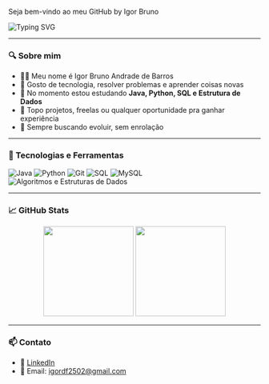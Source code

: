 Seja bem-vindo ao meu GitHub by Igor Bruno

<img src="https://readme-typing-svg.demolab.com?font=Fira+Code&duration=3000&pause=1000&color=00F7FF&center=true&vCenter=true&width=435&lines=Java+%7C+Python+%7C+SQL+%7C+Git;Sempre+aprendendo+e+evoluindo!" alt="Typing SVG" />

---

### 🔍 Sobre mim
- 👨‍💻 Meu nome é Igor Bruno Andrade de Barros
- 🚀 Gosto de tecnologia, resolver problemas e aprender coisas novas
- 🔎 No momento estou estudando **Java, Python, SQL e Estrutura de Dados**
- 🤝 Topo projetos, freelas ou qualquer oportunidade pra ganhar experiência
- 🧠 Sempre buscando evoluir, sem enrolação

---

### 🚀 Tecnologias e Ferramentas
![Java](https://img.shields.io/badge/-Java-007396?style=flat&logo=java&logoColor=white)
![Python](https://img.shields.io/badge/-Python-3776AB?style=flat&logo=python&logoColor=white)
![Git](https://img.shields.io/badge/-Git-F05032?style=flat&logo=git&logoColor=white)
![SQL](https://img.shields.io/badge/-SQL-4479A1?style=flat&logo=postgresql&logoColor=white)
![MySQL](https://img.shields.io/badge/-MySQL-005C84?style=flat&logo=mysql&logoColor=white)
![Algoritmos e Estruturas de Dados](https://img.shields.io/badge/-Algoritmos%20%26%20ED-blue?style=flat)

---

### 📈 GitHub Stats

<div align="center">
  <img height="180em" src="https://github-readme-stats.vercel.app/api?username=dilluter&show_icons=true&theme=tokyonight" />
  <img height="180em" src="https://github-readme-stats.vercel.app/api/top-langs/?username=dilluter&layout=compact&theme=tokyonight" />
</div>

---

### 📫 Contato
- 💼 [LinkedIn](http://www.linkedin.com/in/igor-bruno-andrade)
- 📧 Email: igordf2502@gmail.com
